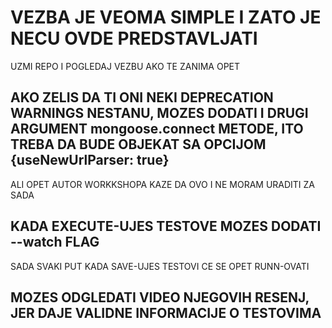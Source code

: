 # VEZBA JE VEOMA SIMPLE I ZATO JE NECU OVDE PREDSTAVLJATI

UZMI REPO I POGLEDAJ VEZBU AKO TE ZANIMA OPET

## AKO ZELIS DA TI ONI NEKI DEPRECATION WARNINGS NESTANU, MOZES DODATI I DRUGI ARGUMENT mongoose.connect METODE,  ITO TREBA DA BUDE OBJEKAT SA OPCIJOM  {useNewUrlParser: true}

ALI OPET AUTOR WORKKSHOPA KAZE DA OVO I NE MORAM URADITI ZA SADA

## KADA EXECUTE-UJES TESTOVE MOZES DODATI --watch FLAG

SADA SVAKI PUT KADA SAVE-UJES TESTOVI CE SE OPET RUNN-OVATI

## MOZES ODGLEDATI VIDEO NJEGOVIH RESENJ, JER DAJE VALIDNE INFORMACIJE O TESTOVIMA
